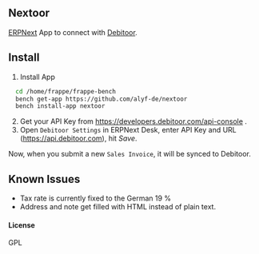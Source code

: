 ## Nextoor

[ERPNext](erpnext.org) App to connect with [Debitoor](debitoor.com).

## Install

1. Install App

```bash
  cd /home/frappe/frappe-bench
  bench get-app https://github.com/alyf-de/nextoor
  bench install-app nextoor
```

2. Get your API Key from https://developers.debitoor.com/api-console .
3. Open `Debitoor Settings` in ERPNext Desk, enter API Key and URL (https://api.debitoor.com), hit *Save*.

Now, when you submit a new `Sales Invoice`, it will be synced to Debitoor.

## Known Issues

* Tax rate is currently fixed to the German 19 %
* Address and note get filled with HTML instead of plain text.

#### License

GPL
